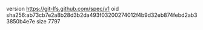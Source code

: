 version https://git-lfs.github.com/spec/v1
oid sha256:ab73cb7e2a8b28d3b2da493f03200274012f4b9d32eb874febd2ab33850b4e7e
size 7797
